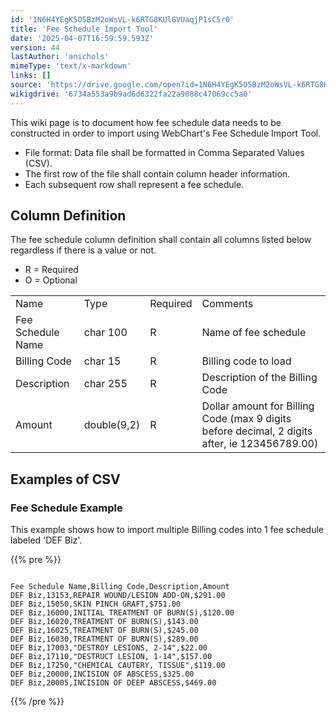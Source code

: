 ```yaml
---
id: '1N6H4YEgK5O5BzM2oWsVL-k6RTG8KUlGVUaqjP1sC5r0'
title: 'Fee Schedule Import Tool'
date: '2025-04-07T16:59:59.593Z'
version: 44
lastAuthor: 'anichols'
mimeType: 'text/x-markdown'
links: []
source: 'https://drive.google.com/open?id=1N6H4YEgK5O5BzM2oWsVL-k6RTG8KUlGVUaqjP1sC5r0'
wikigdrive: '6734a553a9b9ad6d6322fa22a9088c47069cc5a0'
---
```

This wiki page is to document how fee schedule data needs to be constructed in order to import using WebChart's Fee Schedule Import Tool.

* File format: Data file shall be formatted in Comma Separated Values (CSV).
* The first row of the file shall contain column header information.
* Each subsequent row shall represent a fee schedule.

## Column Definition

The fee schedule column definition shall contain all columns listed below regardless if there is a value or not.

* R = Required
* O = Optional
<table>
<tr>
<td>Name</td>
<td>Type</td>
<td>Required</td>
<td>Comments</td>
</tr>
<tr>
<td>Fee Schedule Name</td>
<td>char 100</td>
<td>R</td>
<td>Name of fee schedule</td>
</tr>
<tr>
<td>Billing Code</td>
<td>char 15</td>
<td>R</td>
<td>Billing code to load</td>
</tr>
<tr>
<td>Description</td>
<td>char 255</td>
<td>R</td>
<td>Description of the Billing Code</td>
</tr>
<tr>
<td>Amount</td>
<td>double(9,2)</td>
<td>R</td>
<td>Dollar amount for Billing Code (max 9 digits before decimal, 2 digits after, ie 123456789.00)</td>
</tr>
</table>

## Examples of CSV

### Fee Schedule Example

This example shows how to import multiple Billing codes into 1 fee schedule labeled 'DEF Biz'.

{{% pre %}}
```

Fee Schedule Name,Billing Code,Description,Amount
DEF Biz,13153,REPAIR WOUND/LESION ADD-ON,$291.00
DEF Biz,15050,SKIN PINCH GRAFT,$751.00
DEF Biz,16000,INITIAL TREATMENT OF BURN(S),$120.00
DEF Biz,16020,TREATMENT OF BURN(S),$143.00
DEF Biz,16025,TREATMENT OF BURN(S),$245.00
DEF Biz,16030,TREATMENT OF BURN(S),$289.00
DEF Biz,17003,"DESTROY LESIONS, 2-14",$22.00
DEF Biz,17110,"DESTRUCT LESION, 1-14",$157.00
DEF Biz,17250,"CHEMICAL CAUTERY, TISSUE",$119.00
DEF Biz,20000,INCISION OF ABSCESS,$325.00
DEF Biz,20005,INCISION OF DEEP ABSCESS,$469.00
```
{{% /pre %}}
